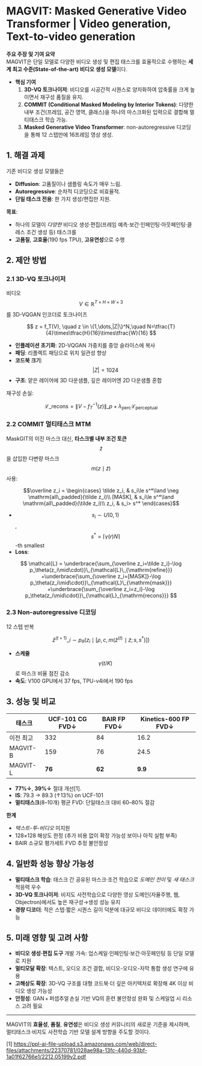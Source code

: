 # MAGVIT: Masked Generative Video Transformer | Video generation, Text-to-video generation

**주요 주장 및 기여 요약**  
MAGVIT은 단일 모델로 다양한 비디오 생성 및 편집 태스크를 효율적으로 수행하는 **세계 최고 수준(State-of-the-art) 비디오 생성 모델**이다.  
- **핵심 기여**  
  1. **3D-VQ 토크나이저**: 비디오를 시공간적 시퀀스로 양자화하여 압축률을 크게 높이면서 재구성 품질을 유지.  
  2. **COMMIT (Conditional Masked Modeling by Interior Tokens)**: 다양한 내부 조건(프레임, 공간 영역, 클래스)을 하나의 마스크화된 입력으로 결합해 멀티태스크 학습 가능.  
  3. **Masked Generative Video Transformer**: non-autoregressive 디코딩을 통해 12 스텝만에 16프레임 영상 생성.  

## 1. 해결 과제  
기존 비디오 생성 모델들은  
- **Diffusion**: 고품질이나 샘플링 속도가 매우 느림.  
- **Autoregressive**: 순차적 디코딩으로 비효율적.  
- **단일 태스크 전용**: 한 가지 생성/편집만 지원.  

**목표**:  
- 하나의 모델이 *다양한* 비디오 생성·편집(프레임 예측·보간·인페인팅·아웃페인팅·클래스 조건 생성 등) 태스크를  
- **고품질**, **고효율**(190 fps TPU), **고유연성**으로 수행  

## 2. 제안 방법

### 2.1 3D-VQ 토크나이저  
비디오 $$V \in \mathbb{R}^{T\times H\times W\times3}$$를 3D-VQGAN 인코더로 토크나이즈  

$$
z = f_T(V), \quad z \in \{1,\dots,|Z|\}^N,\quad N=\tfrac{T}{4}\times\tfrac{H}{16}\times\tfrac{W}{16}
$$  

- **인플레이션 초기화**: 2D-VQGAN 가중치를 중앙 슬라이스에 복사  
- **패딩**: 리플렉트 패딩으로 위치 일관성 향상  
- **코드북 크기**: $$|Z|=1024$$  
- **구조**: 얕은 레이어에 3D 다운샘플, 깊은 레이어엔 2D 다운샘플 혼합  

재구성 손실:  

$$
\mathcal{L}\_{\text{recons}} = \|V - f_T^{-1}(z)\|\_{p} + \lambda_{\text{perc}}\mathcal{L}_{\text{perceptual}}
$$  

### 2.2 COMMIT 멀티태스크 MTM  
MaskGIT의 이진 마스크 대신, **타스크별 내부 조건 토큰** $$\tilde z$$을 삽입한 다변량 마스크 $$m(z\mid \tilde z)$$ 사용:  

```math
\overline z_i = 
\begin{cases}
\tilde z_i, & s_i\le s^*\land \neg \mathrm{all\_padded}(\tilde z_i)\\
[MASK], & s_i\le s^*\land \mathrm{all\_padded}(\tilde z_i)\\
z_i, & s_i> s^*
\end{cases}
```

- $$s_i\sim U(0,1)$$, $$s^*=\lceil\gamma(r)N\rceil$$-th smallest  
- **Loss**:  

$$
  \mathcal{L}
  = \underbrace{\sum_{\overline z_i=\tilde z_i}-\log p_\theta(z_i\mid\cdot)}\_{\mathcal{L}\_{\mathrm{refine}}}
  +\underbrace{\sum_{\overline z_i=[MASK]}-\log p_\theta(z_i\mid\cdot)}\_{\mathcal{L}\_{\mathrm{mask}}}
  +\underbrace{\sum_{\overline z_i=z_i}-\log p_\theta(z_i\mid\cdot)}\_{\mathcal{L}_{\mathrm{recons}}}
$$  

### 2.3 Non-autoregressive 디코딩  
12 스텝 반복  

$$
\hat z^{(t+1)}\_i\sim p_\theta\bigl(z_i\mid [\rho,c,m(\hat z^{(t)}\!\mid\tilde z;s,s^*)]\bigr)
$$ 

- **스케줄** $$\gamma(t/K)$$로 마스크 비율 점진 감소  
- **속도**: V100 GPU에서 37 fps, TPU-v4i에서 190 fps  

## 3. 성능 및 비교

| 태스크      | UCF-101 CG FVD↓ | BAIR FP FVD↓ | Kinetics-600 FP FVD↓ |
|-------------|-----------------|--------------|----------------------|
| 이전 최고   | 332             | 84           | 16.2                 |
| MAGVIT-B    | 159             | 76           | 24.5                 |
| MAGVIT-L    | **76**          | **62**       | **9.9**              |

- **77%↓**, **39%↓** 절대 개선[1].  
- **IS**: 79.3 → 89.3 (↑13%) on UCF-101  
- **멀티태스크**(8–10개) 평균 FVD: 단일태스크 대비 60–80% 절감  

**한계**  
- *텍스트-투-비디오* 미지원  
- 128×128 해상도 한정 (추가 비용 없이 확장 가능성 보이나 아직 실험 부족)  
- BAIR 소규모 평가세트 FVD 추정 불안정성  

## 4. 일반화 성능 향상 가능성

- **멀티태스크 학습**: 태스크 간 공유된 마스크·조건 학습으로 *도메인 전이* 및 *새 태스크* 적응력 우수  
- **3D-VQ 토크나이저**: 비지도 사전학습으로 다양한 영상 도메인(자율주행, 웹, Objectron)에서도 높은 재구성→생성 성능 유지  
- **경량 디코더**: 적은 스텝·짧은 시퀀스 길이 덕분에 대규모 비디오 데이터에도 확장 가능  

## 5. 미래 영향 및 고려 사항

- **비디오 생성·편집 도구** 개발 가속: 업스케일·인페인팅·보간·아웃페인팅 등 단일 모델로 지원  
- **멀티모달 확장**: 텍스트, 오디오 조건 결합, 비디오-오디오-자막 통합 생성 연구에 유용  
- **고해상도 확장**: 3D-VQ 구조를 대형 코드북·더 깊은 아키텍처로 확장해 4K 이상 비디오 생성 가능성  
- **안정성**: GAN + 퍼셉추얼 손실 기반 VQ의 훈련 불안정성 완화 및 스케일업 시 리소스 고려 필요  

---  

MAGVIT의 **효율성**, **품질**, **유연성**은 비디오 생성 커뮤니티의 새로운 기준을 제시하며, 멀티태스크·비지도 사전학습 기반 모델 설계 방향을 주도할 것이다.

[1] https://ppl-ai-file-upload.s3.amazonaws.com/web/direct-files/attachments/22370781/028ae98a-13fc-440d-93bf-1a01f62766e1/2212.05199v2.pdf
